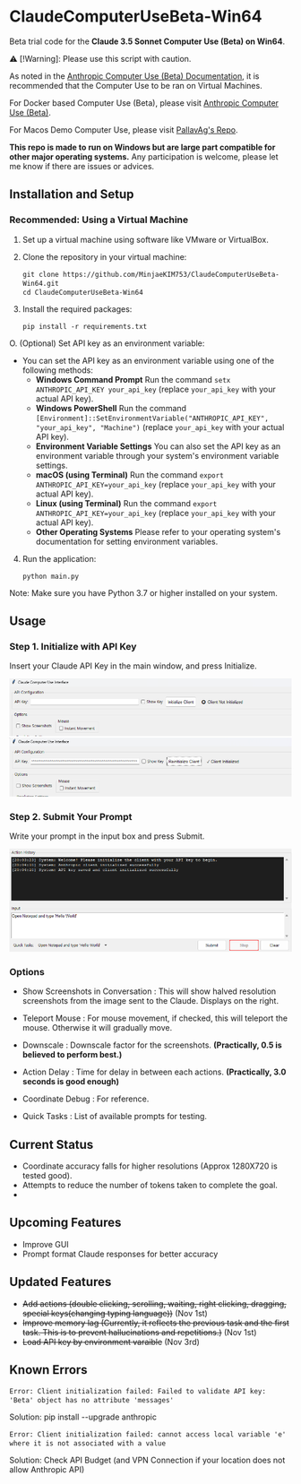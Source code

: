 # ClaudeComputerUseBeta-Win64

Beta trial code for the **Claude 3.5 Sonnet Computer Use (Beta) on __Win64__**.

 ⚠️ [!Warning]: Please use this script with caution.

As noted in the [Anthropic Computer Use (Beta) Documentation](https://docs.anthropic.com/en/docs/build-with-claude/computer-use), it is recommended that the Computer Use to be ran on Virtual Machines. 

For Docker based Computer Use (Beta), please visit [Anthropic Computer Use (Beta)](https://github.com/anthropics/anthropic-quickstarts/tree/main/computer-use-demo).

For Macos Demo Computer Use, please visit [PallavAg's Repo](https://github.com/PallavAg/claude-computer-use-macos/tree/main).

**This repo is made to run on Windows but are large part compatible for other major operating systems.** Any participation is welcome, please let me know if there are issues or advices. 


## Installation and Setup

### Recommended: Using a Virtual Machine

1. Set up a virtual machine using software like VMware or VirtualBox.

2. Clone the repository in your virtual machine:
   ```
   git clone https://github.com/MinjaeKIM753/ClaudeComputerUseBeta-Win64.git
   cd ClaudeComputerUseBeta-Win64
   ```

3. Install the required packages:
   ```
   pip install -r requirements.txt
   ```

O. (Optional) Set API key as an environment variable:
   - You can set the API key as an environment variable using one of the following methods:
     - **Windows Command Prompt** 
     Run the command `setx ANTHROPIC_API_KEY your_api_key` (replace `your_api_key` with your actual API key).
     - **Windows PowerShell** 
     Run the command `[Environment]::SetEnvironmentVariable("ANTHROPIC_API_KEY", "your_api_key", "Machine")` (replace `your_api_key` with your actual API key).
     - **Environment Variable Settings** 
     You can also set the API key as an environment variable through your system's environment variable settings.
     - **macOS (using Terminal)**
     Run the command `export ANTHROPIC_API_KEY=your_api_key` (replace `your_api_key` with your actual API key).
     - **Linux (using Terminal)**
     Run the command `export ANTHROPIC_API_KEY=your_api_key` (replace `your_api_key` with your actual API key).
     - **Other Operating Systems**
     Please refer to your operating system's documentation for setting environment variables.

4. Run the application:
   ```
   python main.py
   ```

Note: Make sure you have Python 3.7 or higher installed on your system.

## Usage

### Step 1. Initialize with API Key

Insert your Claude API Key in the main window, and press Initialize.

![Before_initialize](./img/CCMP1.png)
![After_initialize](./img/CCMP1-1.png)

### Step 2. Submit Your Prompt

Write your prompt in the input box and press Submit.

![Processing](./img/CCMP2.png)

### Options

- Show Screenshots in Conversation : This will show halved resolution screenshots from the image sent to the Claude. Displays on the right.

- Teleport Mouse : For mouse movement, if checked, this will teleport the mouse. Otherwise it will gradually move.

- Downscale : Downscale factor for the screenshots. __(Practically, 0.5 is believed to perform best.)__

- Action Delay : Time for delay in between each actions. __(Practically, 3.0 seconds is good enough)__

- Coordinate Debug : For reference.

- Quick Tasks : List of available prompts for testing. 

## Current Status

- Coordinate accuracy falls for higher resolutions (Approx 1280X720 is tested good).
- Attempts to reduce the number of tokens taken to complete the goal.
- 

## Upcoming Features

- Improve GUI
- Prompt format Claude responses for better accuracy

## Updated Features

- ~~Add actions (double clicking, scrolling, waiting, right clicking, dragging, special keys(changing typing language))~~ (Nov 1st)
- ~~Improve memory lag (Currently, it reflects the previous task and the first task. This is to prevent hallucinations and repetitions.)~~ (Nov 1st)
- ~~Load API key by environment varaible~~ (Nov 3rd)

## Known Errors

```
Error: Client initialization failed: Failed to validate API key: 'Beta' object has no attribute 'messages'
```
Solution: pip install --upgrade anthropic


```
Error: Client initialization failed: cannot access local variable 'e' where it is not associated with a value
```
Solution: Check API Budget (and VPN Connection if your location does not allow Anthropic API)
